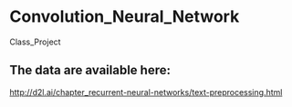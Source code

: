 # Convolution_Neural_Network
Class_Project
## The data are available here:
http://d2l.ai/chapter_recurrent-neural-networks/text-preprocessing.html
